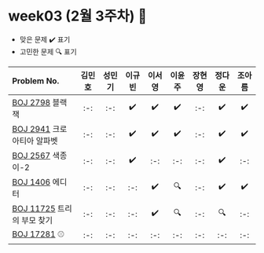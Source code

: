# week03 (2월 3주차) :pencil:

- 맞은 문제 :heavy_check_mark: 표기
- 고민한 문제 :mag: 표기



|Problem No.|김민호|성민기|이규빈|이서영|이윤주|장현영|정다운|조아름|
|:---------------------------|:-----:|:-----:|:-----:|:-----:|:-----:|:-----:|:-----:|:-----:|
|[BOJ 2798](https://www.acmicpc.net/problem/2798) 블랙잭|:-:|:-:|:heavy_check_mark:|:heavy_check_mark:|:heavy_check_mark:|:-:|:heavy_check_mark:|:heavy_check_mark:|
|[BOJ 2941](https://www.acmicpc.net/problem/2941) 크로아티아 알파벳|:-:|:-:|:heavy_check_mark:|:heavy_check_mark:|:heavy_check_mark:|:-:|:heavy_check_mark:|:heavy_check_mark:|
|[BOJ 2567](https://www.acmicpc.net/problem/2567) 색종이-2|:-:|:-:|:heavy_check_mark:|:-:|:-:|:-:|:heavy_check_mark:|:-:|
|[BOJ 1406](https://www.acmicpc.net/problem/1406) 에디터|:-:|:-:|:-:|:heavy_check_mark:|:mag:|:-:|:heavy_check_mark:|:heavy_check_mark:|
|[BOJ 11725](https://www.acmicpc.net/problem/11725) 트리의 부모 찾기|:-:|:-:|:-:|:heavy_check_mark:|:mag:|:-:|:mag:|:-:|
|[BOJ 17281](https://www.acmicpc.net/problem/17281) ⚾|:-:|:-:|:-:|:-:|:-:|:-:|:-:|:-:|
